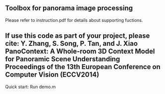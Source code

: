 Toolbox for panorama image processing
---------------------------------------
Please refer to instruction.pdf for details about supporting fuctions.

If use this code as part of your project, please cite:
Y. Zhang, S. Song, P. Tan, and J. Xiao
PanoContext: A Whole-room 3D Context Model for Panoramic Scene Understanding
Proceedings of the 13th European Conference on Computer Vision (ECCV2014)
---------------------------------------
Quick start:
Run demo.m
